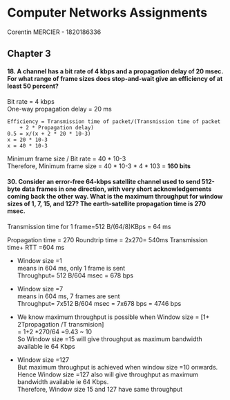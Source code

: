 # Computer Networks Assignments

Corentin MERCIER - 1820186336

## Chapter 3

#### 18. A channel has a bit rate of 4 kbps and a propagation delay of 20 msec. For what range of frame sizes does stop-and-wait give an efficiency of at least 50 percent?

Bit rate = 4 kbps  
One-way propagation delay = 20 ms  

```
Efficiency = Transmission time of packet/(Transmission time of packet 
	+ 2 * Propagation delay)
0.5 = x/(x + 2 * 20 * 10-3)
x = 20 * 10-3
x = 40 * 10-3
```

Minimum frame size / Bit rate = 40 * 10-3  
Therefore, Minimum frame size = 40 * 10-3 * 4 * 103 = **160 bits**

#### 30. Consider an error-free 64-kbps satellite channel used to send 512-byte data frames in one direction, with very short acknowledgements coming back the other way. What is the maximum throughput for window sizes of 1, 7, 15, and 127? The earth-satellite propagation time is 270 msec.

Transmission time for 1 frame=512 B/(64/8)KBps = 64 ms

Propagation time = 270
Roundtrip time = 2x270= 540ms
Transmission time+ RTT =604 ms

- Window size =1  
means in 604 ms, only 1 frame is sent  
Throughput= 512 B/604 msec = 678 bps

- Window size =7  
means in 604 ms, 7 frames are sent  
Throughput= 7x512 B/604 msec = 7x678 bps = 4746 bps

- We know maximum throughput is possible when Window size = [1+ 2Tpropagation /T transmision]  
= 1+2 *270/64 =9.43 ~ 10  
So Window size =15 will give throughput as maximum bandwidth available ie 64 Kbps


- Window size =127  
But maximum throughput is achieved when window size =10 onwards.  
Hence Window size =127 also will give throughput as maximum bandwidth available ie 64 Kbps.  
Therefore, Window size 15 and 127 have same throughput
